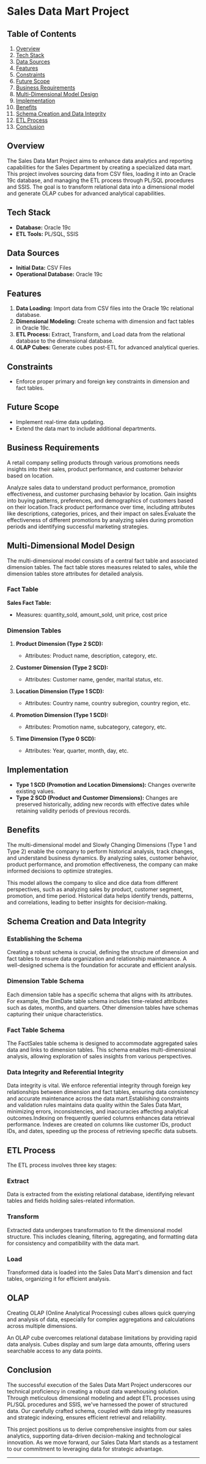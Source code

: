 # Sales Data Mart Project

## Table of Contents
1. [Overview](#overview)
2. [Tech Stack](#tech-stack)
3. [Data Sources](#data-sources)
4. [Features](#features)
5. [Constraints](#constraints)
6. [Future Scope](#future-scope)
8. [Business Requirements](#business-requirements)
9. [Multi-Dimensional Model Design](#multi-dimensional-model-design)
10. [Implementation](#implementation)
11. [Benefits](#benefits)
12. [Schema Creation and Data Integrity](#schema-creation-and-data-integrity)
13. [ETL Process](#etl-process)
15. [Conclusion](#conclusion)

## Overview
The Sales Data Mart Project aims to enhance data analytics and reporting capabilities for the Sales Department by creating a specialized data mart. This project involves sourcing data from CSV files, loading it into an Oracle 19c database, and managing the ETL process through PL/SQL procedures and SSIS. The goal is to transform relational data into a dimensional model and generate OLAP cubes for advanced analytical capabilities.

## Tech Stack
- **Database:** Oracle 19c
- **ETL Tools:** PL/SQL, SSIS

## Data Sources
- **Initial Data:** CSV Files
- **Operational Database:** Oracle 19c

## Features
1. **Data Loading:** Import data from CSV files into the Oracle 19c relational database.
2. **Dimensional Modeling:** Create schema with dimension and fact tables in Oracle 19c.
3. **ETL Process:** Extract, Transform, and Load data from the relational database to the dimensional database.
4. **OLAP Cubes:** Generate cubes post-ETL for advanced analytical queries.

## Constraints
- Enforce proper primary and foreign key constraints in dimension and fact tables.

## Future Scope
- Implement real-time data updating.
- Extend the data mart to include additional departments.
  
## Business Requirements
A retail company selling products through various promotions needs insights into their sales, product performance, and customer behavior based on location.

Analyze sales data to understand product performance, promotion effectiveness, and customer purchasing behavior by location.
Gain insights into buying patterns, preferences, and demographics of customers based on their location.Track product performance over time, including attributes like descriptions, categories, prices, and their impact on sales.Evaluate the effectiveness of different promotions by analyzing sales during promotion periods and identifying successful marketing strategies.

## Multi-Dimensional Model Design
The multi-dimensional model consists of a central fact table and associated dimension tables. The fact table stores measures related to sales, while the dimension tables store attributes for detailed analysis.

### Fact Table
**Sales Fact Table:**
- Measures: quantity_sold, amount_sold, unit price, cost price

### Dimension Tables
1. **Product Dimension (Type 2 SCD):**
   - Attributes: Product name, description, category, etc.
   
2. **Customer Dimension (Type 2 SCD):**
   - Attributes: Customer name, gender, marital status, etc.
   
3. **Location Dimension (Type 1 SCD):**
   - Attributes: Country name, country subregion, country region, etc.
   
4. **Promotion Dimension (Type 1 SCD):**
   - Attributes: Promotion name, subcategory, category, etc.
   
5. **Time Dimension (Type 0 SCD):**
   - Attributes: Year, quarter, month, day, etc.

## Implementation
- **Type 1 SCD (Promotion and Location Dimensions):** Changes overwrite existing values.
- **Type 2 SCD (Product and Customer Dimensions):** Changes are preserved historically, adding new records with effective dates while retaining validity periods of previous records.

## Benefits
The multi-dimensional model and Slowly Changing Dimensions (Type 1 and Type 2) enable the company to perform historical analysis, track changes, and understand business dynamics. By analyzing sales, customer behavior, product performance, and promotion effectiveness, the company can make informed decisions to optimize strategies.

This model allows the company to slice and dice data from different perspectives, such as analyzing sales by product, customer segment, promotion, and time period. Historical data helps identify trends, patterns, and correlations, leading to better insights for decision-making.

## Schema Creation and Data Integrity
### Establishing the Schema
Creating a robust schema is crucial, defining the structure of dimension and fact tables to ensure data organization and relationship maintenance. A well-designed schema is the foundation for accurate and efficient analysis.

### Dimension Table Schema
Each dimension table has a specific schema that aligns with its attributes. For example, the DimDate table schema includes time-related attributes such as dates, months, and quarters. Other dimension tables have schemas capturing their unique characteristics.

### Fact Table Schema
The FactSales table schema is designed to accommodate aggregated sales data and links to dimension tables. This schema enables multi-dimensional analysis, allowing exploration of sales insights from various perspectives.

### Data Integrity and Referential Integrity
Data integrity is vital. We enforce referential integrity through foreign key relationships between dimension and fact tables, ensuring data consistency and accurate maintenance across the data mart.Establishing constraints and validation rules maintains data quality within the Sales Data Mart, minimizing errors, inconsistencies, and inaccuracies affecting analytical outcomes.Indexing on frequently queried columns enhances data retrieval performance. Indexes are created on columns like customer IDs, product IDs, and dates, speeding up the process of retrieving specific data subsets.

## ETL Process
The ETL process involves three key stages:

### Extract
Data is extracted from the existing relational database, identifying relevant tables and fields holding sales-related information.

### Transform
Extracted data undergoes transformation to fit the dimensional model structure. This includes cleaning, filtering, aggregating, and formatting data for consistency and compatibility with the data mart.

### Load
Transformed data is loaded into the Sales Data Mart's dimension and fact tables, organizing it for efficient analysis.


## OLAP
Creating OLAP (Online Analytical Processing) cubes allows quick querying and analysis of data, especially for complex aggregations and calculations across multiple dimensions.

An OLAP cube overcomes relational database limitations by providing rapid data analysis. Cubes display and sum large data amounts, offering users searchable access to any data points.

## Conclusion
The successful execution of the Sales Data Mart Project underscores our technical proficiency in creating a robust data warehousing solution. Through meticulous dimensional modeling and adept ETL processes using PL/SQL procedures and SSIS, we've harnessed the power of structured data. Our carefully crafted schema, coupled with data integrity measures and strategic indexing, ensures efficient retrieval and reliability.

This project positions us to derive comprehensive insights from our sales analytics, supporting data-driven decision-making and technological innovation. As we move forward, our Sales Data Mart stands as a testament to our commitment to leveraging data for strategic advantage.

---
